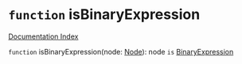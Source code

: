 # `function` isBinaryExpression

[Documentation Index](../README.md)

`function` isBinaryExpression(node: [Node](../interface.Node/README.md)): node `is` [BinaryExpression](../interface.BinaryExpression/README.md)

